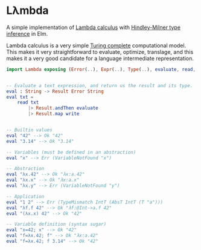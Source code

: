 # Lλmbda

A simple implementation of
[Lambda calculus](https://en.wikipedia.org/wiki/Lambda_calculus) with
[Hindley-Milner type inference](https://en.wikipedia.org/wiki/Hindley%E2%80%93Milner_type_system) in Elm.

Lambda calculus is a very simple
[Turing complete](https://en.wikipedia.org/wiki/Turing_completeness) computational model.
This makes it very straightforward to evaluate, optimize, translage, and this makes it a very good candidate for a language intermediate representation.

```elm
import Lambda exposing (Error(..), Expr(..), Type(..), evaluate, read, write)


-- Evaluate a text expression, and return us the result and its type.
eval : String -> Result Error String
eval txt =
    read txt
        |> Result.andThen evaluate
        |> Result.map write


-- Builtin values
eval "42" --> Ok "42"
eval "3.14" --> Ok "3.14"

-- Variables (must be defined in an abstraction)
eval "x" --> Err (VariableNotFound "x")

-- Abstraction
eval "λx.42" --> Ok "λx:a.42"
eval "λx.x" --> Ok "λx:a.x"
eval "λx.y" --> Err (VariableNotFound "y")

-- Application
eval "1 2" --> Err (TypeMismatch IntT (AbsT IntT (T "a")))
eval "λf.f 42" --> Ok "λf:@Int->a.f 42"
eval "(λx.x) 42" --> Ok "42"

-- Variable definition (syntax sugar)
eval "x=42; x" --> Ok "42"
eval "f=λx.42; f" --> Ok "λx:a.42"
eval "f=λx.42; f 3.14" --> Ok "42"
```
